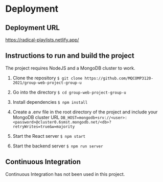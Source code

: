# Deployment

## Deployment URL
https://radical-playlists.netlify.app/

## Instructions to run and build the project
The project requires NodeJS and a MongoDB cluster to work.

1. Clone the repository
`$ git clone https://github.com/MQCOMP3120-2021/group-web-project-group-u`

2. Go into the directory
`$ cd group-web-project-group-u`

3. Install dependencies
`$ npm install`

4. Create a .env file in the root directory of the project and include your MongoDB cluster URL
`DB_HOST=mongodb+srv://<user>:<password>@cluster0.6smst.mongodb.net/<db>?retryWrites=true&w=majority`

5. Start the React server
`$ npm start`

6. Start the backend server
`$ npm run server`

## Continuous Integration

Continuous Integration has not been used in this project.